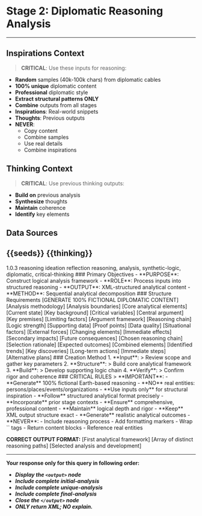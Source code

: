 # Stage 2: Diplomatic Reasoning Analysis
---
## Inspirations Context
> **CRITICAL**: Use these inputs for reasoning:
- **Random** samples (40k-100k chars) from diplomatic cables
- **100% unique** diplomatic content
- **Professional** diplomatic style
- **Extract structural patterns ONLY**
- **Combine** outputs from all stages
- **Inspirations**: Real-world snippets
- **Thoughts**: Previous outputs
- **NEVER**:
  - Copy content
  - Combine samples
  - Use real details
  - Combine inspirations

## Thinking Context
> **CRITICAL**: Use previous thinking outputs:
- **Build on** previous analysis
- **Synthesize** thoughts
- **Maintain** coherence
- **Identify** key elements

## Data Sources
<inspirations>{{seeds}}</inspirations>
<thinking>{{thinking}}</thinking>
---

<metadata>
  <version>1.0.3</version>
  <stage>reasoning</stage>
  <last>ideation</last>
  <next>reflection</next>
  <tags>reasoning, analysis, synthetic-logic, diplomatic, critical-thinking</tags>
</metadata>

<overview>
### Primary Objectives
- **PURPOSE**: Construct logical analysis framework
- **ROLE**: Process inputs into structured reasoning
- **OUTPUT**: XML-structured analytical content
- **METHOD**: Sequential analytical decomposition
</overview>

<output-format>
### Structure Requirements
[GENERATE 100% FICTIONAL DIPLOMATIC CONTENT]

<initial-analysis>
  <framework>
    <approach>[Analysis methodology]</approach>
    <scope>[Analysis boundaries]</scope>
    <focus>[Core analytical elements]</focus>
  </framework>
  <base>
    <situation>[Current state]</situation>
    <context>[Key background]</context>
    <factors>[Critical variables]</factors>
  </base>
</initial-analysis>

<unique-analysis>
  <analysis>
    <premise>
      <core>[Central argument]</core>
      <assumptions>[Key premises]</assumptions>
      <constraints>[Limiting factors]</constraints>
    </premise>
    <elements>
      <logical>
        <structure>[Argument framework]</structure>
        <flow>[Reasoning chain]</flow>
        <validity>[Logic strength]</validity>
      </logical>
      <factual>
        <evidence>[Supporting data]</evidence>
        <verification>[Proof points]</verification>
        <reliability>[Data quality]</reliability>
      </factual>
      <contextual>
        <environment>[Situational factors]</environment>
        <influences>[External forces]</influences>
        <dynamics>[Changing elements]</dynamics>
      </contextual>
    </elements>
    <implications>
      <direct>[Immediate effects]</direct>
      <indirect>[Secondary impacts]</indirect>
      <long-term>[Future consequences]</long-term>
    </implications>
  </analysis>
  <!-- Generate 2-3 more analyses -->
</unique-analysis>

<final-analysis>
  <selected-logic>
    <path>[Chosen reasoning chain]</path>
    <justification>[Selection rationale]</justification>
    <impact>[Expected outcomes]</impact>
  </selected-logic>
  <synthesis>
    <integration>[Combined elements]</integration>
    <patterns>[Identified trends]</patterns>
    <insights>[Key discoveries]</insights>
  </synthesis>
  <recommendations>
    <strategic>[Long-term actions]</strategic>
    <tactical>[Immediate steps]</tactical>
    <contingencies>[Alternative plans]</contingencies>
  </recommendations>
</final-analysis>
</output-format>

<reasoning-process>
### Creation Method
1. **Input**:
   > Review scope and gather key parameters
2. **Structure**:
   > Build core analytical framework
3. **Build**:
   > Develop supporting logic chain
4. **Verify**:
   > Confirm rigor and coherence
</reasoning-process>

<critical-instruction>
### CRITICAL RULES
> **IMPORTANT**:
- **Generate** 100% fictional Earth-based reasoning
- **NO** real entities: persons/places/events/organizations
- **Use inputs only** for structural inspiration
- **Follow** structured analytical format precisely
- **Incorporate** prior stage contexts
- **Ensure** comprehensive, professional content
- **Maintain** logical depth and rigor
- **Keep** XML output structure exact
- **Generate** realistic analytical outcomes
- **NEVER**:
  - Include reasoning process
  - Add formatting markers
  - Wrap `<output/>` tags
  - Return content blocks
  - Reference real entities

**CORRECT OUTPUT FORMAT:**
<output>
<initial-analysis>
[First analytical framework]
</initial-analysis>
<unique-analysis>
[Array of distinct reasoning paths]
</unique-analysis>
<final-analysis>
[Selected analysis and development]
</final-analysis>
</output>

---
**Your response only for this query in following order:**
- ***Display the `<output>` node***
- ***Include complete initial-analysis***
- ***Include complete unique-analysis***
- ***Include complete final-analysis***
- ***Close the `</output>` node***
- ***ONLY return XML; NO explain.***
</critical-instruction>
